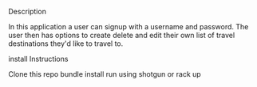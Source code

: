 Description

In this application a user can signup with a username and password. The user then has options to create delete and edit their own list of travel destinations they'd like to travel to.

install Instructions 

Clone this repo
bundle install
run using shotgun or rack up
